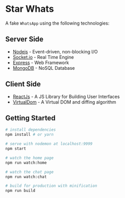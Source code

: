 # Star Whats

A fake ``WhatsApp`` using the following technologies:

## Server Side

- [Nodejs](https://nodejs.org/) - Event-driven, non-blocking I/O
- [Socket.io](http://socket.io/) - Real Time Engine
- [Express](http://expressjs.com/) - Web Framework
- [MongoDB](https://www.mongodb.com/) - NoSQL Database

## Client Side

- [ReactJs](https://facebook.github.io/react/) - A JS Library for Building User Interfaces
- [VirtualDom](https://github.com/Matt-Esch/virtual-dom) - A Virtual DOM and diffing algorithm


## Getting Started

``` bash
# install dependencies
npm install # or yarn

# serve with nodemon at localhost:9999
npm start

# watch the home page
npm run watch:home

# watch the chat page
npm run watch:chat

# build for production with minification
npm run build

```
